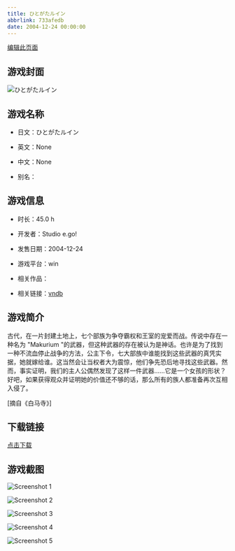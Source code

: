 ```yaml
---
title: ひとがたルイン
abbrlink: 733afedb
date: 2004-12-24 00:00:00
---
```

[编辑此页面](https://github.com/ACG-3/ADV3-source/blob/main/source/_posts/games/%E3%81%B2%E3%81%A8%E3%81%8C%E3%81%9F%E3%83%AB%E3%82%A4%E3%83%B3.md)

## 游戏封面

![ひとがたルイン](https%3A//pan.timero.xyz/onedrive/img_lib_001/%E3%81%B2%E3%81%A8%E3%81%8C%E3%81%9F%E3%83%AB%E3%82%A4%E3%83%B3_cover.avif)


## 游戏名称

- 日文：ひとがたルイン
- 英文：None
- 中文：None

- 别名：


## 游戏信息

- 时长：45.0 h
- 开发者：Studio e.go!
- 发售日期：2004-12-24
- 游戏平台：win
- 相关作品：

- 相关链接：[vndb](https://vndb.org/v521)


## 游戏简介

古代，在一片封建土地上，七个部族为争夺霸权和王室的宠爱而战。传说中存在一种名为 "Makurium "的武器，但这种武器的存在被认为是神话。也许是为了找到一种不流血停止战争的方法，公主下令，七大部族中谁能找到这些武器的真凭实据，她就嫁给谁。这当然会让当权者大为震惊，他们争先恐后地寻找这些武器。然而，事实证明，我们的主人公偶然发现了这样一件武器......它是一个女孩的形状？好吧，如果获得观众并证明她的价值还不够的话，那么所有的族人都准备再次互相入侵了。

[摘自《白马寺》]


## 下载链接

[点击下载](https://pan.timero.xyz/onedrive/adv_lib_001/%E3%81%B2%E3%81%A8%E3%81%8C%E3%81%9F%E3%83%AB%E3%82%A4%E3%83%B3)


## 游戏截图


![Screenshot 1](https%3A//pan.timero.xyz/onedrive/img_lib_001/%E3%81%B2%E3%81%A8%E3%81%8C%E3%81%9F%E3%83%AB%E3%82%A4%E3%83%B3_Screenshot_1.avif)

![Screenshot 2](https%3A//pan.timero.xyz/onedrive/img_lib_001/%E3%81%B2%E3%81%A8%E3%81%8C%E3%81%9F%E3%83%AB%E3%82%A4%E3%83%B3_Screenshot_2.avif)

![Screenshot 3](https%3A//pan.timero.xyz/onedrive/img_lib_001/%E3%81%B2%E3%81%A8%E3%81%8C%E3%81%9F%E3%83%AB%E3%82%A4%E3%83%B3_Screenshot_3.avif)

![Screenshot 4](https%3A//pan.timero.xyz/onedrive/img_lib_001/%E3%81%B2%E3%81%A8%E3%81%8C%E3%81%9F%E3%83%AB%E3%82%A4%E3%83%B3_Screenshot_4.avif)

![Screenshot 5](https%3A//pan.timero.xyz/onedrive/img_lib_001/%E3%81%B2%E3%81%A8%E3%81%8C%E3%81%9F%E3%83%AB%E3%82%A4%E3%83%B3_Screenshot_5.avif)

